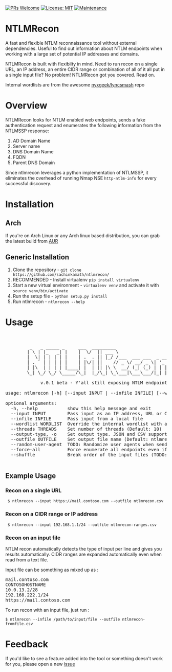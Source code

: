 [![PRs Welcome](https://img.shields.io/badge/PRs-welcome-brightgreen.svg?style=flat-square)](http://makeapullrequest.com)
  [![License: MIT](https://img.shields.io/badge/License-MIT-yellow.svg)](https://opensource.org/licenses/MIT) [![Maintenance](https://img.shields.io/badge/Maintained%3F-yes-green.svg)](https://GitHub.com/sachinkamath/ntlmrecon/graphs/commit-activity)
  
 
# NTLMRecon



A fast and flexible NTLM reconnaissance tool without external dependencies. Useful to find out information about NTLM endpoints when working with a large set of potential IP addresses and domains.


NTLMRecon is built with flexibilty in mind. Need to run recon on a single URL, an IP address, an entire CIDR range or combination of all of it all put in a single input file? No problem! NTLMRecon got you covered. Read on.

Internal wordlists are from the awesome [nyxgeek/lyncsmash](https://github.com/nyxgeek/lyncsmash) repo

# Overview

NTLMRecon looks for NTLM enabled web endpoints, sends a fake authentication request and enumerates the following information from the NTLMSSP response:

1. AD Domain Name 
2. Server name
3. DNS Domain Name
4. FQDN
5. Parent DNS Domain

Since ntlmrecon leverages a python implementation of NTLMSSP, it eliminates the overhead of running Nmap NSE `http-ntlm-info` for every successful discovery.


# Installation

## Arch 

If you're on Arch Linux or any Arch linux based distribution, you can grab the latest build from [AUR](https://aur.archlinux.org/packages/ntlmrecon/)

## Generic Installation

1. Clone the repository - `git clone https://github.com/sachinkamath/ntlmrecon/`
2. RECOMMENDED - Install virtualenv `pip install virtualenv`
3. Start a new virtual environment - `virtualenv venv` and activate it with `source venv/bin/activate`
4. Run the setup file - `python setup.py install`
5. Run ntlmrecon - `ntlmrecon --help`


# Usage

<pre>


         _   _ _____ _     ___  _________
        | \ | |_   _| |    |  \/  || ___ \
        |  \| | | | | |    | .  . || |_/ /___  ___ ___  _ __
        | . ` | | | | |    | |\/| ||    // _ \/ __/ _ \| '_ \
        | |\  | | | | |____| |  | || |\ \  __/ (_| (_) | | | |
        \_| \_/ \_/ \_____/\_|  |_/\_| \_\___|\___\___/|_| |_|

             v.0.1 beta - Y'all still exposing NTLM endpoints?

usage: ntlmrecon [-h] [--input INPUT | --infile INFILE] [--wordlist WORDLIST] [--threads THREADS] [--output-type] --outfile OUTFILE [--random-user-agent] [--force-all] [--shuffle]

optional arguments:
  -h, --help           show this help message and exit
  --input INPUT        Pass input as an IP address, URL or CIDR to enumerate NTLM endpoints
  --infile INFILE      Pass input from a local file
  --wordlist WORDLIST  Override the internal wordlist with a custom wordlist
  --threads THREADS    Set number of threads (Default: 10)
  --output-type, -o    Set output type. JSON and CSV supported (Default: CSV) (TODO: JSON)
  --outfile OUTFILE    Set output file name (Default: ntlmrecon.csv)
  --random-user-agent  TODO: Randomize user agents when sending requests (Default: False) (TODO)
  --force-all          Force enumerate all endpoints even if a valid endpoint is found for a URL (Default : False)
  --shuffle            Break order of the input files (TODO: Improve logic)

</pre>


## Example Usage

### Recon on a single URL

` $ ntlmrecon --input https://mail.contoso.com --outfile ntlmrecon.csv`

### Recon on a CIDR range or IP address

` $ ntlmrecon --input 192.168.1.1/24 --outfile ntlmrecon-ranges.csv`

### Recon on an input file

NTLM recon automatically detects the type of input per line and gives you results automatically.
CIDR ranges are expanded automatically even when read from a text file.

Input file can be something as mixed up as :

<pre>
mail.contoso.com
CONTOSOHOSTNAME
10.0.13.2/28
192.168.222.1/24
https://mail.contoso.com
</pre>

To run recon with an input file, just run :

`$ ntlmrecon --infile /path/to/input/file --outfile ntlmrecon-fromfile.csv`

# Feedback

If you'd like to see a feature added into the tool or something doesn't work for you, please open a new [issue](https://github.com/sachinkamath/ntlmrecon/issues/new)
